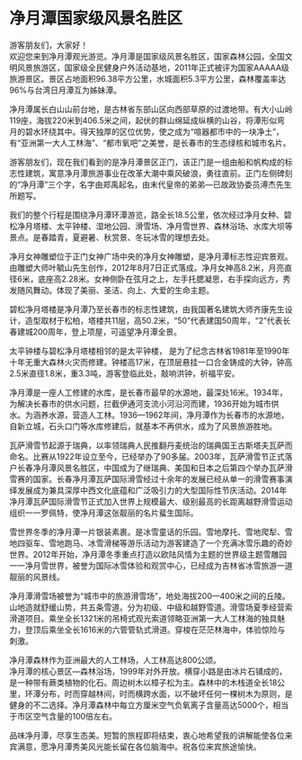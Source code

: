 # 净月潭国家级风景名胜区  
游客朋友们，大家好！  
欢迎您来到净月潭观光游览。净月潭是国家级风景名胜区，国家森林公园，全国文明风景旅游区，国家级全民健身户外活动基地，2011年正式被评为国家AAAAA级旅游景区。景区占地面积96.38平方公里，水城面积5.3平方公里，森林覆盖率达96%与台湾日月潭互为姊妹潭。  

净月潭属长白山山前台地，是古林省东部山区向西部草原的过渡地带。有大小山岭119座，海拔220米到406.5米之间，起伏的群山绵延成纵横的山谷，将潭形似弯月的碧水环绕其中。得天独厚的区位优势，使之成为“喧器都市中的一块净土”，有“亚洲第一大人工林海”、“都市氧吧”之美誉，是长春市的生态绿核和城市名片。  

游客朋友们，现在我们看到的是净月潭景区正门，该正门是一组由船和帆构成的标志性建筑，寓意净月潭旅游事业在改革大潮中乘风破浪，勇往直前。正门左侧碑刻的“净月潭”三个字，名字由郑禹起名，由末代皇帝的弟弟—已故政协委员溥杰先生所题写。  

我们的整个行程是围绕净月潭环潭游览，路全长18.5公里，依次经过净月女种、碧松净月塔楼、太平钟楼、湿地公园、滑雪场、净月雪世界、森林浴场、水库大坝等景点。是春踏青，夏避暑、秋赏景、冬玩冰雪的理想去处。  

净月女神雕塑位于正门女神广场中央的净月女神雕塑，是净月潭标志性迎宾景观。由雕塑大师叶毓山先生创作，2012年8月7日正式落成。净月女神高8.2米，月亮直径6米，底座高2.28米。女神侧卧在弦月之上，左手托腮凝思，右手探向远方，秀发随风舞动。体现了美丽、圣洁、向上、大爱的生命主题。  

碧松净月塔楼是净月潭乃至长春市的标志性建筑，由我国著名建筑大师齐康先生设计，造型取材于松柏，塔楼共11层，高50.2米，“50”代表建国50周年，“2”代表长春建城200周年，登上项屋，可遥望净月潭全景。  

太平钟楼与碧松净月塔楼相邻的是太平钟楼， 是为了纪念古林省1981年至1990年十年无重大森林火灾而修建。钟楼高17米，在顶层悬挂一口合金铸成的大钟，钟高2.5米直径1.8米，重3.3吨，游客登临此处，敲响洪钟，祈福平安。  

净月潭是一座人工修建的水库，是长春市最早的水源地，最深处16米。1934年，为解决长春市的供水问题，拦截伊通河支流小河沿河而建，1936开始为城市供水。为涵养水源，营造人工林。1936—1962年间，净月潭作为长春市的水源地，自新立城，石头口门等水库修建后，就基本不再供水，成为了风景旅游胜地。  

瓦萨滑雪节起源于瑞典，以率领瑞典人民推翻丹麦统治的瑞典国王古斯塔夫瓦萨而命名。比赛从1922年设立至今，已经举办了90多届。2003年，瓦萨滑雪节正式落户长春净月潭风景名胜区，中国成为了继瑞典、美国和日本之后第四个举办瓦萨滑雪赛的国家。长春净月潭瓦萨国际滑雪经过十余年的发展已经从单一的滑雪赛事演绎发展成为兼具深厚中西文化底蕴和广泛吸引力的大型国际性节庆活动。2014年净月潭瓦萨国际滑雪节正式加入世界上规模最大、级别最高的长距离越野滑雪运动组织一一罗佩特，使净月潭这张靓丽的名片蜚生国际。  

雪世界冬季的净月潭一片银装素裹。是冰雪童话的乐园。雪地摩托、雪地爬犁、雪地四驱车、雪地跑马、冰雪滑梯等游乐活动为游客建造了一个充满冰雪乐趣的奇妙世界。2012年开始，净月潭冬季重点打造以欧陆风情为主题的世界级主题雪雕园一一净月雪世界，被誉为国际冰雪体验和观赏中心，已经成为吉林省冰雪旅游一道靓丽的风景线。  

净月潭滑雪场被誉为“城市中的旅游滑雪场”，地处海拔200—400米之间的丘陵。山地造就舒缓山势，共五条雪道。分为初级、中级和越野雪道。滑雪场夏季经营索滑道项目。乘坐全长1321米的吊椅式观光索道领略亚洲第一大人工林海的独具魅力，登顶后乘坐全长1616米的六管管轨式滑道。穿梭在茫茫林海中，体验惊险与刺激。  

净月潭森林作为亚洲最大的人工林场，人工林高达800公颂。  
净月潭的核心景区—森林浴场，1999年对外开放。横穿小路是由冰片石铺成的，是一种带有蕨类植物的化石。周边树木以樟子松为主。森林中的木栈道全长18公里，环潭分布，时而穿越林间，时而横跨水面，以不破坏任何一棵树木为原则，是健身的不二选择。净月潭森林中每立方厘米空气负氧离子含量高达5000个，相当于市区空气含量的100倍左右。  

品味净月潭，尽享生态美。短暂的旅程即将结束，衷心地希望我的讲解能使各位来宾满意，愿净月潭秀美风光能长留在各位脑海中。祝各位来宾旅途愉快。  
